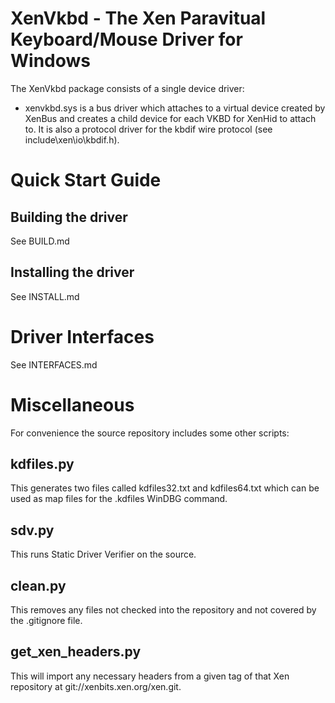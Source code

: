 XenVkbd - The Xen Paravitual Keyboard/Mouse Driver for Windows
==============================================================

The XenVkbd package consists of a single device driver:

*    xenvkbd.sys is a bus driver which attaches to a virtual device created
     by XenBus and creates a child device for each VKBD for XenHid to attach
     to.
     It is also a protocol driver for the kbdif wire protocol (see
     include\\xen\\io\\kbdif.h).

Quick Start Guide
=================

Building the driver
-------------------

See BUILD.md

Installing the driver
---------------------

See INSTALL.md

Driver Interfaces
=================

See INTERFACES.md

Miscellaneous
=============

For convenience the source repository includes some other scripts:

kdfiles.py
----------

This generates two files called kdfiles32.txt and kdfiles64.txt which can
be used as map files for the .kdfiles WinDBG command.

sdv.py
------

This runs Static Driver Verifier on the source.

clean.py
--------

This removes any files not checked into the repository and not covered by
the .gitignore file.

get_xen_headers.py
------------------

This will import any necessary headers from a given tag of that Xen
repository at git://xenbits.xen.org/xen.git.
